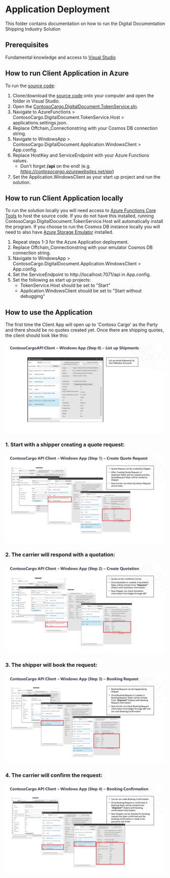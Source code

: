 # Application Deployment

This folder contains documentation on how to run the Digital Documentation Shipping Industry Solution

 
## Prerequisites
Fundamental knowledge and access to [Visual Studio](https://visualstudio.microsoft.com/)


## How to run Client Application in Azure

To run the [source code](../01_Source_Code_Deployment/src):

1. Clone/download the [source code](../01_Source_Code_Deployment/src) onto your computer and open the folder in Visual Studio.
2. Open the [ContosoCargo.DigitalDocument.TokenService.sln](../01_Source_Code_Deployment/src/ContosoCargo.DigitalDocument.TokenService.sln).
3. Navigate to AzureFunctions > ContosoCargo.DigitalDocument.TokenService.Host > applications.settings.json.
4. Replace Offchain_Connectionstring with your Cosmos DB connection string.
5. Navigate to WindowsApp > ContosoCargo.DigitalDocument.Application.WindowsClient > App.config.
6. Replace HostKey and ServiceEndpoint with your Azure Functions values.
     - Don't forget **/api** on the end! (e.g. _https://contosocargo.azurewebsites.net/api_)
7. Set the Application.WindowsClient as your start up project and run the solution.


## How to run Client Application locally

To run the solution locally you will need access to [Azure Functions Core Tools](https://docs.microsoft.com/en-us/azure/azure-functions/functions-run-local?tabs=windows%2Ccsharp%2Cbash) to host the source code. If you do not have this installed, running ContosoCargo.DigitalDocument.TokenService.Host will automatically install the program.
If you choose to run the Cosmos DB instance locally you will need to also have [Azure Storage Emulator](https://docs.microsoft.com/en-us/azure/storage/common/storage-use-emulator) installed.

1. Repeat steps 1-3 for the Azure Application deployment.
2. Replace Offchain_Connectionstring with your emulator Cosmos DB connection string.
3. Navigate to WindowsApp > ContosoCargo.DigitalDocument.Application.WindowsClient > App.config.
4. Set the ServiceEndpoint to http://localhost:7071/api in App.config.
5. Set the following as start up projects:
    - TokenService.Host should be set to "Start"
    - Application.WindowsClient should be set to "Start without debugging"


## How to use the Application

The first time the Client App will open up to 'Contoso Cargo' as the Party and there should be no quotes created yet. Once there are shipping quotes, the client should look like this:

![Step 0](./Step_0.JPG)

### 1. Start with a shipper creating a quote request:
![Step 1](./Step_1.JPG)

### 2. The carrier will respond with a quotation:
![Step 2](./Step_2.JPG)

### 3. The shipper will book the request:
![Step 3](./Step_3.JPG)

### 4. The carrier will confirm the request:
![Step 4](./Step_4.JPG)